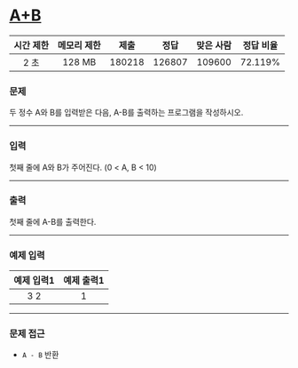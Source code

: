# [A+B](https://www.acmicpc.net/problem/1001)

<div align = center>

| 시간 제한 | 메모리 제한 |  제출  |  정답  | 맞은 사람 | 정답 비율 |
| :-------: | :---------: | :----: | :----: | :-------: | :-------: |
|   2 초    |   128 MB    | 180218 | 126807 |  109600   |  72.119%  |

</div>

### 문제

두 정수 A와 B를 입력받은 다음, A-B를 출력하는 프로그램을 작성하시오.

---

### 입력

첫째 줄에 A와 B가 주어진다. (0 < A, B < 10)

---

### 출력

첫째 줄에 A-B를 출력한다.

---

### 예제 입력

| 예제 입력1 | 예제 출력1 |
| :--------: | :--------: |
|    3 2     |     1      |

---

### 문제 접근

  - `A - B` 반환